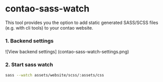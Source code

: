 contao-sass-watch
=================

This tool provides you the option to add static generated SASS/SCSS files (e.g. with cli tools) to your contao website.

### 1. Backend settings ###
![View backend settings]
(contao-sass-watch-settings.png)

### 2. Start sass watch ###
```bash
sass --watch assets/website/scss/:assets/css
```
